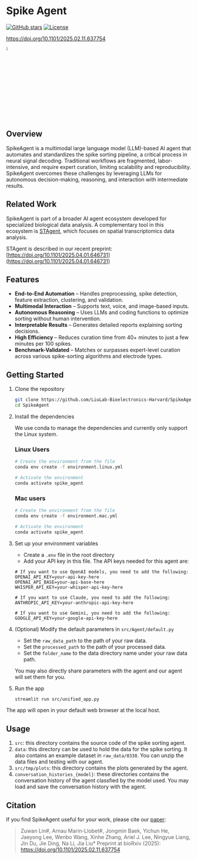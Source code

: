 # Spike Agent

[![GitHub stars](https://img.shields.io/github/stars/LiuLab-Bioelectronics-Harvard/SpikeAgent)](https://github.com/LiuLab-Bioelectronics-Harvard/SpikeAgent/stargazers)
[![License](https://img.shields.io/badge/License-MIT-blue.svg)](https://opensource.org/licenses/MIT)

https://doi.org/10.1101/2025.02.11.637754

<p>
  <img src="https://github.com/user-attachments/assets/32dcee5b-fef2-41ea-9ac8-595cbe74bc07" width="5%">
</p>

## Overview  
SpikeAgent is a multimodal large language model (LLM)-based AI agent that automates and standardizes the spike sorting pipeline, a critical process in neural signal decoding. Traditional workflows are fragmented, labor-intensive, and require expert curation, limiting scalability and reproducibility. SpikeAgent overcomes these challenges by leveraging LLMs for autonomous decision-making, reasoning, and interaction with intermediate results.  

## Related Work

SpikeAgent is part of a broader AI agent ecosystem developed for specialized biological data analysis. A complementary tool in this ecosystem is [STAgent](https://github.com/LiuLab-Bioelectronics-Harvard/STAgent.git), which focuses on spatial transcriptomics data analysis. 

STAgent is described in our recent preprint: [https://doi.org/10.1101/2025.04.01.646731](https://doi.org/10.1101/2025.04.01.646731)

## Features  
- **End-to-End Automation** – Handles preprocessing, spike detection, feature extraction, clustering, and validation.  
- **Multimodal Interaction** – Supports text, voice, and image-based inputs.  
- **Autonomous Reasoning** – Uses LLMs and coding functions to optimize sorting without human intervention.  
- **Interpretable Results** – Generates detailed reports explaining sorting decisions.  
- **High Efficiency** – Reduces curation time from 40+ minutes to just a few minutes per 100 spikes.  
- **Benchmark-Validated** – Matches or surpasses expert-level curation across various spike-sorting algorithms and electrode types.  

## Getting Started

1. Clone the repository
   ```bash
   git clone https://github.com/LiuLab-Bioelectronics-Harvard/SpikeAgent.git
   cd SpikeAgent
   ```

2. Install the dependencies

   We use conda to manage the dependencies and currently only support the Linux system.

   ### Linux Users

   ```bash
   # Create the environment from the file
   conda env create -f environment.linux.yml
   
   # Activate the environment
   conda activate spike_agent
   ```

   ### Mac users
   ```bash
   # Create the environment from the file
   conda env create -f environment.mac.yml

   # Activate the environment
   conda activate spike_agent
   ```

3. Set up your environment variables
   - Create a `.env` file in the root directory
   - Add your API key in this file. The API keys needed for this agent are:
    ```
    # If you want to use OpenAI models, you need to add the following:
    OPENAI_API_KEY=your-api-key-here
    OPENAI_API_BASE=your-api-base-here
    WHISPER_API_KEY=your-whisper-api-key-here

    # If you want to use Claude, you need to add the following:
    ANTHROPIC_API_KEY=your-anthropic-api-key-here

    # If you want to use Gemini, you need to add the following:
    GOOGLE_API_KEY=your-google-api-key-here
    ```

4. (Optional) Modify the default parameters in `src/Agent/default.py`
   - Set the `raw_data_path` to the path of your raw data.
   - Set the `processed_path` to the path of your processed data.
   - Set the `folder_name` to the data directory name under your raw data path.
    
    You may also directly share parameters with the agent and our agent will set them for you. 

5. Run the app
   ```bash
   streamlit run src/unified_app.py
   ```

The app will open in your default web browser at the local host.

## Usage
1. `src`: this directory contains the source code of the spike sorting agent.
2. `data`: this directory can be used to hold the data for the spike sorting. It also contains an example dataset in `raw_data/0330`. You can unzip the data files and testing with our agent.
3. `src/tmp/plots`: this directory contains the plots generated by the agent.
4. `conversation_histories_{model}`: these directories contains the conversation history of the agent classfied by the model used. You may load and save the conversation history with the agent.


## Citation

If you find SpikeAgent useful for your work, please cite our [paper](https://doi.org/10.1101/2025.02.11.637754): 

> Zuwan Lin#, Arnau Marin-Llobet#, Jongmin Baek, Yichun He, Jaeyong Lee, Wenbo Wang, Xinhe Zhang, Ariel J. Lee, Ningyue Liang, Jin Du, Jie Ding, Na Li, Jia Liu*
Preprint at bioRxiv (2025): https://doi.org/10.1101/2025.02.11.637754
